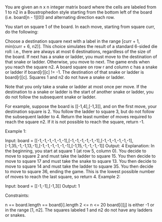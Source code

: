 You are given an n x n integer matrix board where the cells are labeled from 1 to n2 in a Boustrophedon style starting from the bottom left of the board (i.e. board[n - 1][0]) and alternating direction each row.

You start on square 1 of the board. In each move, starting from square curr, do the following:

Choose a destination square next with a label in the range [curr + 1, min(curr + 6, n2)].
This choice simulates the result of a standard 6-sided die roll: i.e., there are always at most 6 destinations, regardless of the size of the board.
If next has a snake or ladder, you must move to the destination of that snake or ladder. Otherwise, you move to next.
The game ends when you reach the square n2.
A board square on row r and column c has a snake or ladder if board[r][c] != -1. The destination of that snake or ladder is board[r][c]. Squares 1 and n2 do not have a snake or ladder.

Note that you only take a snake or ladder at most once per move. If the destination to a snake or ladder is the start of another snake or ladder, you do not follow the subsequent snake or ladder.

For example, suppose the board is [[-1,4],[-1,3]], and on the first move, your destination square is 2. You follow the ladder to square 3, but do not follow the subsequent ladder to 4.
Return the least number of moves required to reach the square n2. If it is not possible to reach the square, return -1.

 

Example 1:


Input: board = [[-1,-1,-1,-1,-1,-1],[-1,-1,-1,-1,-1,-1],[-1,-1,-1,-1,-1,-1],[-1,35,-1,-1,13,-1],[-1,-1,-1,-1,-1,-1],[-1,15,-1,-1,-1,-1]]
Output: 4
Explanation: 
In the beginning, you start at square 1 (at row 5, column 0).
You decide to move to square 2 and must take the ladder to square 15.
You then decide to move to square 17 and must take the snake to square 13.
You then decide to move to square 14 and must take the ladder to square 35.
You then decide to move to square 36, ending the game.
This is the lowest possible number of moves to reach the last square, so return 4.
Example 2:

Input: board = [[-1,-1],[-1,3]]
Output: 1
 

Constraints:

n == board.length == board[i].length
2 <= n <= 20
board[i][j] is either -1 or in the range [1, n2].
The squares labeled 1 and n2 do not have any ladders or snakes.